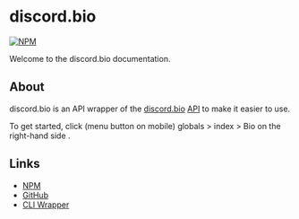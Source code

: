 # discord.bio

[![NPM](https://nodei.co/npm/discord.bio.png?downloads=true&downloadRank=true&stars=true)](https://nodei.co/npm/discord.bio/)

Welcome to the discord.bio documentation.

## About
discord.bio is an API wrapper of the [discord.bio](https://discord.bio) [API](https://api.discord.bio) to make it easier to use.

To get started, click (menu button on mobile) globals > index > Bio on the right-hand side .

## Links

- [NPM](https://npmjs.com/package/discord.bio)
- [GitHub](https://github.com/Assfugil/discord.bio)
- [CLI Wrapper](https://github.com/Assfugil/dbio-cli)